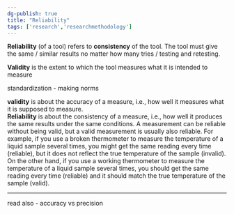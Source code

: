```yaml
---  
dg-publish: true  
title: "Reliability"  
tags: ['research','researchmethodology']  
---  
```

  
**Reliability** (of a tool) refers to **consistency** of the tool.  The tool must give the same / similar results no matter how many tries / testing and retesting.    
  
**Validity** is the extent to which the tool measures what it is intended to measure   
  
standardization - making norms  
  
**validity** is about the accuracy of a measure, i.e., how well it measures what it is supposed to measure.  
**Reliability** is about the consistency of a measure, i.e., how well it produces the same results under the same conditions. A measurement can be reliable without being valid, but a valid measurement is usually also reliable. For example, if you use a broken thermometer to measure the temperature of a liquid sample several times, you might get the same reading every time (reliable), but it does not reflect the true temperature of the sample (invalid). On the other hand, if you use a working thermometer to measure the temperature of a liquid sample several times, you should get the same reading every time (reliable) and it should match the true temperature of the sample (valid).  
  
---   
read also - accuracy vs precision   
